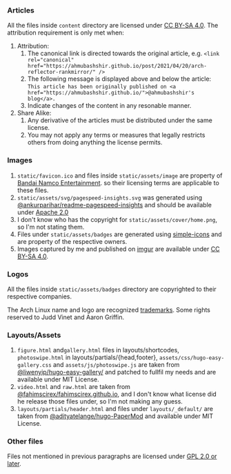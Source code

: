 ### Articles

All the files inside `content` directory are licensed under [CC BY-SA 4.0].
The attribution requirement is only met when:

1. Attribution:
   1. The canonical link is directed towards the original article, e.g.
      `<link rel="canonical" href="https://ahmubashshir.github.io/post/2021/04/20/arch-reflector-rankmirror/" />`
   2. The following message is displayed above and below the article:
      `This article has been originally published on <a href="https://ahmubashshir.github.io/">@ahmubashshir's blog</a>.`
   3. Indicate changes of the content in any resonable manner.
2. Share Alike:
   1. Any derivative of the articles must be distributed under the same license.
   2. You may not apply any terms or measures that legally restricts others from doing anything the license permits.


### Images

1. `static/favicon.ico` and files inside `static/assets/image` are property of [Bandai Namco Entertainment](https://www.bandainamcoent.com/).
   so their licensing terms are applicable to these files.
2. `static/assets/svg/pagespeed-insights.svg` was generated using [@ankurparihar/readme-pagespeed-insights](https://github.com/ankurparihar/readme-pagespeed-insights)
   and should be available under [Apache 2.0](https://github.com/ankurparihar/readme-pagespeed-insights/raw/master/LICENSE)
3. I don't know who has the copyright for `static/assets/cover/home.png`, so I'm not stating them.
4. Files under `static/assets/badges` are generated using [simple-icons](simpleicons.org/) and are property of the respective owners. 
5. Images captured by me and published on [imgur](https://imgur.com) are available under [CC BY-SA 4.0].

### Logos

All the files inside `static/assets/badges` directory are copyrighted to their respective companies.

The Arch Linux name and logo are recognized [trademarks](https://wiki.archlinux.org/index.php/DeveloperWiki:TrademarkPolicy).
Some rights reserved to Judd Vinet and Aaron Griffin.

### Layouts/Assets
1. `figure.html` and`gallery.html` files in layouts/shortcodes,
   `photoswipe.html` in layouts/partials/{head,footer},
   `assets/css/hugo-easy-gallery.css` and `assets/js/photoswipe.js` are
   taken from [@liwenyip/hugo-easy-gallery/](https://github.com/liwenyip/hugo-easy-gallery/)
   and patched to fullfil my needs and are available under MIT License.
2. `video.html` and `raw.html` are taken from
   [@fahimscirex/fahimscirex.github.io](https://github.com/fahimscirex/fahimscirex.github.io),
   and I don't know what license did he release those files under, so I'm not making any guess.
3. `layouts/partials/header.html` and files under `layouts/_default/` are taken from
   [@adityatelange/hugo-PaperMod](https://github.com/adityatelange/hugo-PaperMod/)
   and available under MIT License.

### Other files

Files not mentioned in previous paragraphs are licensed under [GPL 2.0 or later].

[CC BY-SA 4.0]: https://creativecommons.org/licenses/by-sa/4.0/
[GPL 2.0 or later]: https://www.gnu.org/licenses/gpl.txt
